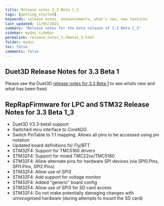 ```yaml
---
title: Release notes 3.3 Beta 1_3
tags: [getting_started]
keywords: release notes, announcements, what's new, new features
last_updated: 11/03/2021
summary: "Release notes for the beta release of 3.3 Beta 1_3"
sidebar: mydoc_sidebar
permalink: release_notes_3.3beta1_3.html
folder: mydoc
toc: false
comments: false
---
```


## Duet3D Release Notes for 3.3 Beta 1

Please see the Duet3D [release notes for 3.3 Beta 1](https://github.com/Duet3D/RepRapFirmware/wiki/Changelog-RRF-3.x-Beta-&-RC#reprapfirmware-33beta1) to see whats new and what has been fixed

## RepRapFirmware for LPC and STM32 Release Notes for 3.3 Beta 1_3

- Duet3D V3.3-beta1 support
- Switched mcu interface to CoreN2G
- Switch PinTable to 1:1 mapping. Allows all pins to be accessed using pin notation
- Updated board definitions for Fly/BTT
- STM32F4: Support for TMC5160 drivers
- STM32F4: Support for mixed TMC22xx/TMC5160
- STM32F4: Allow alternate pins for hardware SPI devices (via SPI0.Pins, SPI1.Pins, SPI2.Pins)
- STM32F4: Allow use of SPI3
- STM32F4: Add support for voltage monitor
- STM32F4: Added "generic" board config
- STM32F4: Allow use of SPI3 for SD card access
- STM32F4: Do not make potentially damaging changes with unrecognised hardware (during attempts to mount the SD card)